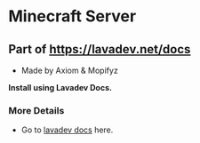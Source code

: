 # Minecraft Server
## Part of https://lavadev.net/docs
- Made by Axiom & Mopifyz

**Install using Lavadev Docs.**

### More Details
- Go to [lavadev docs](https://docs.lavadev.net/) here. 
